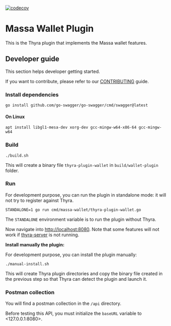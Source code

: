 [![codecov](https://codecov.io/gh/massalabs/thyra-plugin-wallet/branch/main/graph/badge.svg?token=RZ6AN1ISEA)](https://codecov.io/gh/massalabs/thyra-plugin-wallet)

# Massa Wallet Plugin

This is the Thyra plugin that implements the Massa wallet features.

## Developer guide

This section helps developer getting started.

If you want to contribute, please refer to our [CONTRIBUTING](CONTRIBUTING.md) guide.

### Install dependencies

```shell
go install github.com/go-swagger/go-swagger/cmd/swagger@latest
```

#### On Linux

```shell
apt install libgl1-mesa-dev xorg-dev gcc-mingw-w64-x86-64 gcc-mingw-w64
```

### Build

```shell
./build.sh
```

This will create a binary file `thyra-plugin-wallet` in `build/wallet-plugin` folder.

### Run

For development purpose, you can run the plugin in standalone mode: it will not try to register against Thyra.

```shell
STANDALONE=1 go run cmd/massa-wallet/thyra-plugin-wallet.go
```

The `STANDALONE` environment variable is to run the plugin without Thyra.

Now navigate into <http://localhost:8080>. Note that some features will not work if
[thyra-server](https://github.com/massalabs/thyra) is not running.

**Install manually the plugin:**

For development purpose, you can install the plugin manually:

```shell
./manual-install.sh
```

This will create Thyra plugin directories and copy the binary file created in the previous step so that
Thyra can detect the plugin and launch it.

### Postman collection

You will find a postman collection in the `/api` directory.

Before testing this API, you must initialize the `baseURL` variable to <127.0.0.1:8080>.
